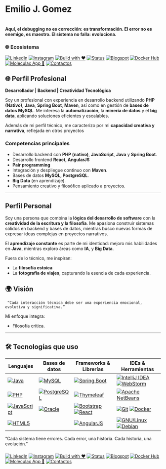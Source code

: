 # Emilio J. Gomez 
# 
 **Aquí, el debugging no es corrección: es transformación. El error no es enemigo, es maestro. El sistema no falla: evoluciona.**
###  
### 🌐 Ecosistema 

[![LinkedIn](https://img.shields.io/badge/LinkedIn-%230A66C2.svg?logo=linkedin&logoColor=white)](https://www.linkedin.com/in/moleculax)
[![Instagram](https://img.shields.io/badge/Instagram-%23E4405F.svg?logo=instagram&logoColor=white)](https://www.instagram.com/moleculax)
[![Build with ❤️](https://img.shields.io/badge/built%20with-%E2%9D%A4-red)]()
[![Status](https://img.shields.io/badge/status-en%20evolución-8A2BE2)]()
[![Blogspot](https://img.shields.io/badge/Blogspot-%23FF5722.svg?logo=blogger&logoColor=white)](http://moleculax.blogspot.com)
[![Docker Hub](https://img.shields.io/badge/Docker-%230db7ed.svg?logo=docker&logoColor=white)](https://hub.docker.com/u/moleculax)
[![Moleculax App 🚀](https://img.shields.io/badge/Moleculax%20App-%23000000.svg?logo=vercel&logoColor=white)](https://moleculaxapp.vercel.app/)
[![Contactos](https://img.shields.io/badge/Contactos-%23007BFF.svg?logo=gmail&logoColor=white)](https://moleculaxapp.vercel.app/contactosRedis)



##
## 🌐 Perfil Profesional

**Desarrollador  | Backend  | Creatividad Tecnológica**

Soy un profesional con experiencia en desarrollo backend utilizando **PHP (Nativo)**, **Java**, **Spring Boot**, **Maven**, así como en gestión de **bases de datos MySQL**. Me interesa la **automatización**, la **minería de datos** y el **big data**, aplicando soluciones eficientes y escalables.
 

Además de mi perfil técnico, me caracterizo por mi **capacidad creativa y narrativa**, reflejada en otros proyectos 

### Competencias principales
- Desarrollo backend con **PHP (nativo)**, **JavaScript**, **Java** y **Spring Boot**.
- Desarrollo frontend **React, AngularJS**
- **Pair programming**
- Integración y despliegue continuo con **Maven**.
- Bases de datos **MySQL, PostgreSQL**.
-  **Big Data** (en aprendizaje).
- Pensamiento creativo y filosófico aplicado a proyectos.

---

##  Perfil Personal

Soy una persona que combina la **lógica del desarrollo de software** con la **creatividad de la escritura y la filosofía**. Me apasiona construir sistemas sólidos en backend y bases de datos, mientras busco nuevas formas de expresar ideas complejas en proyectos narrativos.

El **aprendizaje constante** es parte de mi identidad: mejoro mis habilidades en **Java**, mientras exploro áreas como **IA**, y  **Big Data**.

Fuera de lo técnico, me inspiran:
- La **filosofía estoica**
- La **fotografía de viajes**, capturando la esencia de cada experiencia.

## 🌍 Visión
```
 “Cada interacción técnica debe ser una experiencia emocional, evolutiva y significativa.”
```
Mi enfoque integra:
- Filosofía crítica.

---

## 🛠️ Tecnologías que uso





| Lenguajes                              | Bases de datos                                                                 | Frameworks & Librerías                                                           | IDEs & Herramientas                                                              |
|----------------------------------------|--------------------------------------------------------------------------------|----------------------------------------------------------------------------------|----------------------------------------------------------------------------------|
| [![Java](https://img.shields.io/badge/Java-007396.svg?logo=java&logoColor=white)](https://www.java.com/) | [![MySQL](https://img.shields.io/badge/MySQL-4479A1.svg?logo=mysql&logoColor=white)](https://www.mysql.com/) | [![Spring Boot](https://img.shields.io/badge/Spring_Boot-6DB33F.svg?logo=springboot&logoColor=white)](https://spring.io/projects/spring-boot) | [![IntelliJ IDEA](https://img.shields.io/badge/IntelliJ_IDEA-000000.svg?logo=intellijidea&logoColor=white)](https://www.jetbrains.com/idea/) [![WebStorm](https://img.shields.io/badge/WebStorm-000000.svg?logo=webstorm&logoColor=white)](https://www.jetbrains.com/webstorm/) |
| [![PHP](https://img.shields.io/badge/PHP-777BB4.svg?logo=php&logoColor=white)](https://www.php.net/) | [![PostgreSQL](https://img.shields.io/badge/PostgreSQL-4169E1.svg?logo=postgresql&logoColor=white)](https://www.postgresql.org/) | [![Thymeleaf](https://img.shields.io/badge/Thymeleaf-005F0F.svg?logo=thymeleaf&logoColor=white)](https://www.thymeleaf.org/) | [![Apache NetBeans](https://img.shields.io/badge/Apache_NetBeans-1B6AC6.svg?logo=apache&logoColor=white)](https://netbeans.apache.org/) |
| [![JavaScript](https://img.shields.io/badge/JavaScript-F7DF1E.svg?logo=javascript&logoColor=black)](https://developer.mozilla.org/en-US/docs/Web/JavaScript) | [![Oracle](https://img.shields.io/badge/Oracle-F80000.svg?logo=oracle&logoColor=white)](https://www.oracle.com/database/) | [![Bootstrap](https://img.shields.io/badge/Bootstrap-7952B3.svg?logo=bootstrap&logoColor=white)](https://getbootstrap.com/) [![React](https://img.shields.io/badge/React-61DAFB.svg?logo=react&logoColor=black)](https://react.dev/) | [![Git](https://img.shields.io/badge/Git-F05032.svg?logo=git&logoColor=white)](https://git-scm.com/) [![Docker](https://img.shields.io/badge/Docker-2496ED.svg?logo=docker&logoColor=white)](https://www.docker.com/) |
| [![HTML5](https://img.shields.io/badge/HTML5-E34F26.svg?logo=html5&logoColor=white)](https://developer.mozilla.org/en-US/docs/Web/HTML) | &nbsp; | [![AngularJS](https://img.shields.io/badge/AngularJS-E23237.svg?logo=angularjs&logoColor=white)](https://angularjs.org/) | [![GNU/Linux](https://img.shields.io/badge/GNU/Linux-333333.svg?logo=linux&logoColor=white)](https://www.gnu.org/) [![Debian](https://img.shields.io/badge/Debian-A81D33.svg?logo=debian&logoColor=white)](https://www.debian.org/) |




 “Cada sistema tiene errores. Cada error, una historia. Cada historia, una evolución.”



###  
[![LinkedIn](https://img.shields.io/badge/LinkedIn-%230A66C2.svg?logo=linkedin&logoColor=white)](https://www.linkedin.com/in/moleculax)
[![Instagram](https://img.shields.io/badge/Instagram-%23E4405F.svg?logo=instagram&logoColor=white)](https://www.instagram.com/moleculax)
[![Build with ❤️](https://img.shields.io/badge/built%20with-%E2%9D%A4-red)]()
[![Status](https://img.shields.io/badge/status-en%20evolución-8A2BE2)]()
[![Blogspot](https://img.shields.io/badge/Blogspot-%23FF5722.svg?logo=blogger&logoColor=white)](http://moleculax.blogspot.com)
[![Docker Hub](https://img.shields.io/badge/Docker-%230db7ed.svg?logo=docker&logoColor=white)](https://hub.docker.com/u/moleculax)
[![Moleculax App 🚀](https://img.shields.io/badge/Moleculax%20App-%23000000.svg?logo=vercel&logoColor=white)](https://moleculaxapp.vercel.app/)
[![Contactos](https://img.shields.io/badge/Contactos-%23007BFF.svg?logo=gmail&logoColor=white)](https://moleculaxapp.vercel.app/contactosRedis)
###


